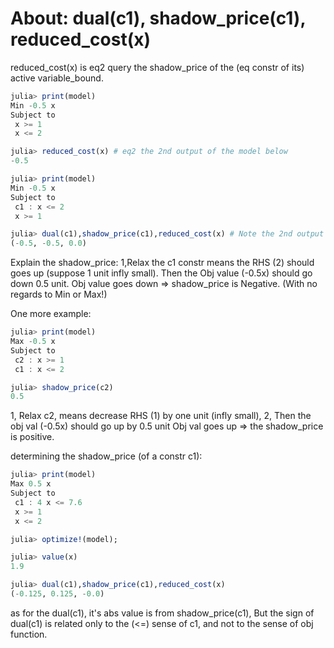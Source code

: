 # About:  dual(c1), shadow_price(c1), reduced_cost(x)

reduced_cost(x) is eq2 query the shadow_price of the (eq constr of its) active variable_bound.

```julia
julia> print(model)
Min -0.5 x
Subject to
 x >= 1
 x <= 2

julia> reduced_cost(x) # eq2 the 2nd output of the model below
-0.5

julia> print(model)
Min -0.5 x
Subject to
 c1 : x <= 2
 x >= 1

julia> dual(c1),shadow_price(c1),reduced_cost(x) # Note the 2nd output
(-0.5, -0.5, 0.0)
```
Explain the shadow_price: 1,Relax the c1 constr means the RHS (2) should goes up (suppose 1 unit infly small).
Then the Obj value (-0.5x) should go down 0.5 unit. 
Obj value goes down => shadow_price is Negative. (With no regards to Min or Max!)

One more example:
```julia
julia> print(model)
Max -0.5 x
Subject to
 c2 : x >= 1
 c1 : x <= 2

julia> shadow_price(c2)
0.5
```
1, Relax c2, means decrease RHS (1) by one unit (infly small), 
2, Then the obj val (-0.5x) should go up by 0.5 unit
Obj val goes up => the shadow_price is positive.


determining the shadow_price (of a constr c1):
```julia
julia> print(model)
Max 0.5 x
Subject to
 c1 : 4 x <= 7.6
 x >= 1
 x <= 2

julia> optimize!(model);

julia> value(x)
1.9

julia> dual(c1),shadow_price(c1),reduced_cost(x)
(-0.125, 0.125, -0.0)
```
as for the dual(c1), it's abs value is from shadow_price(c1), But the sign of dual(c1) is related only to the (<=) sense of c1, and not to the sense of obj function.

